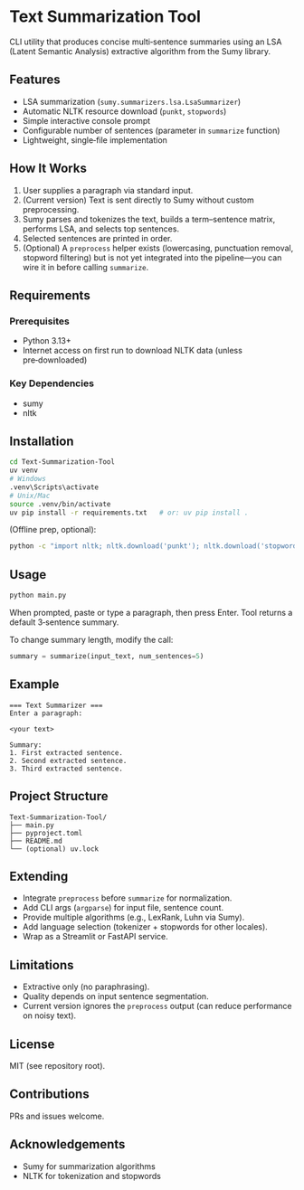 # Text Summarization Tool

CLI utility that produces concise multi‑sentence summaries using an LSA (Latent Semantic Analysis) extractive algorithm from the Sumy library.

## Features
- LSA summarization (`sumy.summarizers.lsa.LsaSummarizer`)
- Automatic NLTK resource download (`punkt`, `stopwords`)
- Simple interactive console prompt
- Configurable number of sentences (parameter in `summarize` function)
- Lightweight, single‑file implementation

## How It Works
1. User supplies a paragraph via standard input.
2. (Current version) Text is sent directly to Sumy without custom preprocessing.
3. Sumy parses and tokenizes the text, builds a term–sentence matrix, performs LSA, and selects top sentences.
4. Selected sentences are printed in order.
5. (Optional) A `preprocess` helper exists (lowercasing, punctuation removal, stopword filtering) but is not yet integrated into the pipeline—you can wire it in before calling `summarize`.

## Requirements

### Prerequisites
- Python 3.13+
- Internet access on first run to download NLTK data (unless pre‑downloaded)

### Key Dependencies
- sumy
- nltk

## Installation
```bash
cd Text-Summarization-Tool
uv venv
# Windows
.venv\Scripts\activate
# Unix/Mac
source .venv/bin/activate
uv pip install -r requirements.txt   # or: uv pip install .
```

(Offline prep, optional):
```bash
python -c "import nltk; nltk.download('punkt'); nltk.download('stopwords')"
```

## Usage
```bash
python main.py
```
When prompted, paste or type a paragraph, then press Enter. Tool returns a default 3‑sentence summary.

To change summary length, modify the call:
```python
summary = summarize(input_text, num_sentences=5)
```

## Example
```
=== Text Summarizer ===
Enter a paragraph:

<your text>

Summary:
1. First extracted sentence.
2. Second extracted sentence.
3. Third extracted sentence.
```

## Project Structure
```
Text-Summarization-Tool/
├── main.py
├── pyproject.toml
├── README.md
└── (optional) uv.lock
```

## Extending
- Integrate `preprocess` before `summarize` for normalization.
- Add CLI args (`argparse`) for input file, sentence count.
- Provide multiple algorithms (e.g., LexRank, Luhn via Sumy).
- Add language selection (tokenizer + stopwords for other locales).
- Wrap as a Streamlit or FastAPI service.

## Limitations
- Extractive only (no paraphrasing).
- Quality depends on input sentence segmentation.
- Current version ignores the `preprocess` output (can reduce performance on noisy text).

## License
MIT (see repository root).

## Contributions
PRs and issues welcome.

## Acknowledgements
- Sumy for summarization algorithms
- NLTK for tokenization and stopwords